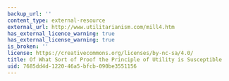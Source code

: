```yaml
---
backup_url: ''
content_type: external-resource
external_url: http://www.utilitarianism.com/mill4.htm
has_external_licence_warning: true
has_external_license_warning: true
is_broken: ''
license: https://creativecommons.org/licenses/by-nc-sa/4.0/
title: Of What Sort of Proof the Principle of Utility is Susceptible
uid: 7685dd4d-1220-46a5-bfcb-090be3551156
---
```

